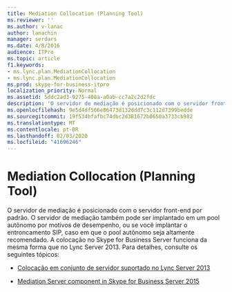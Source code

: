 ```yaml
---
title: Mediation Collocation (Planning Tool)
ms.reviewer: ''
ms.author: v-lanac
author: lanachin
manager: serdars
ms.date: 4/8/2016
audience: ITPro
ms.topic: article
f1.keywords:
- ms.lync.plan.MediationCollocation
- ms.lync.plan.MediationCollocation
ms.prod: skype-for-business-itpro
localization_priority: Normal
ms.assetid: 5ddc2ad3-9275-408a-a0ab-cc7a2c2d2fdc
description: 'O servidor de mediação é posicionado com o servidor front-end por padrão. O servidor de mediação também pode ser implantado em um pool autônomo por motivos de desempenho, ou se você implantar o entroncamento SIP, caso em que o pool autônomo seja altamente recomendado. A colocação no Skype for Business Server funciona da mesma forma que no Lync Server 2013. Para detalhes, consulte os seguintes tópicos:'
ms.openlocfilehash: 9e5d4df566e86473d132ddd7c3c112d7399bedde
ms.sourcegitcommit: 19f534bfafbc74dbc2d381672b0650a3733cb982
ms.translationtype: MT
ms.contentlocale: pt-BR
ms.lasthandoff: 02/03/2020
ms.locfileid: "41696246"
---
```

# <a name="mediation-collocation-planning-tool"></a>Mediation Collocation (Planning Tool)
 
O servidor de mediação é posicionado com o servidor front-end por padrão. O servidor de mediação também pode ser implantado em um pool autônomo por motivos de desempenho, ou se você implantar o entroncamento SIP, caso em que o pool autônomo seja altamente recomendado. A colocação no Skype for Business Server funciona da mesma forma que no Lync Server 2013. Para detalhes, consulte os seguintes tópicos:
  
- [Colocação em conjunto de servidor suportado no Lync Server 2013](https://technet.microsoft.com/en-us/library/gg425885%28v=ocs.15%29.aspx)
    
- [Mediation Server component in Skype for Business Server 2015](../../plan-your-deployment/enterprise-voice-solution/mediation-server.md)
    

